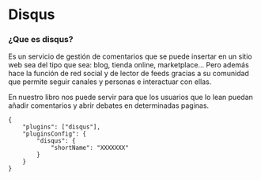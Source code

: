 # Disqus

### ¿Que es disqus?

Es un servicio de gestión de comentarios que se puede insertar en un sitio web sea del tipo que sea: blog, tienda online, marketplace… Pero además hace la función de red social y de lector de feeds gracias a su comunidad que permite seguir canales y personas e interactuar con ellas.

En nuestro libro nos puede servir para que los usuarios que lo lean puedan añadir comentarios y abrir debates en determinadas paginas.

```
{
    "plugins": ["disqus"],
    "pluginsConfig": {
        "disqus": {
            "shortName": "XXXXXXX"
        }
    }
}
```



